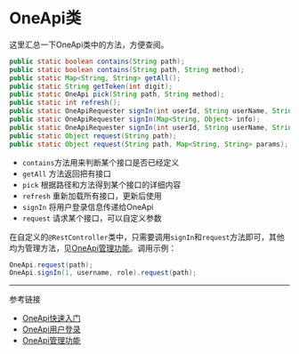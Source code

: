 # OneApi类

这里汇总一下OneApi类中的方法，方便查阅。
```java
public static boolean contains(String path);
public static boolean contains(String path, String method);
public static Map<String, String> getAll();
public static String getToken(int digit);
public static OneApi pick(String path, String method);
public static int refresh();
public static OneApiRequester signIn(int userId, String userName, String role);
public static OneApiRequester signIn(Map<String, Object> info);
public static OneApiRequester signIn(int userId, String userName, String role, Map<String, Object> info);
public static Object request(String path);
public static Object request(String path, Map<String, String> params);
```

* `contains`方法用来判断某个接口是否已经定义
* `getAll` 方法返回把有接口
* `pick` 根据路径和方法得到某个接口的详细内容
* `refresh` 重新加载所有接口，更新后使用
* `signIn` 将用户登录信息传递给OneApi
* `request` 请求某个接口，可以自定义参数

在自定义的`@RestController`类中，只需要调用`signIn`和`request`方法即可，其他均为管理方法，见[OneApi管理功能](/doc/oneapi/management)。调用示例：
```java
OneApi.request(path);
OneApi.signIn(1, username, role).request(path);
```

---
参考链接
* [OneApi快速入门](/doc/oneapi/quick)
* [OneApi用户登录](/doc/oneapi/signin)
* [OneApi管理功能](/doc/oneapi/management)